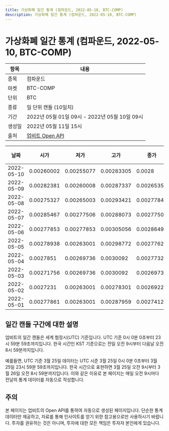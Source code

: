 ```yaml
---
title: 가상화폐 일간 통계 (컴파운드, 2022-05-10, BTC-COMP)
description: 가상화폐 일간 통계 (컴파운드, 2022-05-10, BTC-COMP)
---
```



가상화폐 일간 통계 (컴파운드, 2022-05-10, BTC-COMP)
===

|항목|내용|
|--|--|
|종목|컴파운드|
|마켓|BTC-COMP|
|단위|BTC|
|종류|일 단위 캔들 (10일치)|
|기간|2022년 05월 01일 09시 - 2022년 05월 10일 09시|
|생성일|2022년 05월 11일 15시|
|출처|[업비트 Open API](https://docs.upbit.com)|


|날짜|시가|저가|고가|종가|비고|
|--|--|--|--|--|--|
|2022-05-10|0.00260002|0.00255077|0.00283305|0.0028|    |
|2022-05-09|0.00282381|0.00260008|0.00287337|0.00265355|    |
|2022-05-08|0.00275327|0.00265003|0.00293421|0.00277848|    |
|2022-05-07|0.00285467|0.00277506|0.00288073|0.00277506|    |
|2022-05-06|0.00277853|0.00277853|0.00305056|0.00286499|    |
|2022-05-05|0.00278938|0.00263001|0.00298772|0.0027762|    |
|2022-05-04|0.0027851|0.00269736|0.0030092|0.00277323|    |
|2022-05-03|0.00271756|0.00269736|0.0030092|0.00269737|    |
|2022-05-02|0.0027231|0.00263001|0.00278301|0.00269225|    |
|2022-05-01|0.00277861|0.00263001|0.00287959|0.00274124|    |


일간 캔들 구간에 대한 설명
---


업비트의 일간 캔들은 세계 협정시(UTC) 기준입니다. 
UTC 기준 0시 0분 0초부터 23시 59분 59초까지입니다. 
한국 시간인 KST 기준으로는 전일 오전 9시부터 다음날 오전 8시 59분까지입니다. 


예를들면, UTC 기준 3월 25일 데이터는 UTC 시준 3월 25일 0시 0분 0초부터 3월 25일 23시 59분 59초까지입니다. 
한국 시간으로 표현하면 3월 25일 오전 9시부터 3월 26일 오전 8시 59분까지입니다. 
이와 같은 이유로 본 페이지는 매일 오전 9시마다 전날의 통계 데이터를 자동으로 작성합니다. 


주의
---


본 페이지는 업비트의 Open API를 통하여 자동으로 생성된 페이지입니다. 
단순한 통계 데이터만 제공하고, 자료를 통해 인사이트를 얻기 위한 참고용으로만 사용하시기 바랍니다. 
투자를 권유하는 것은 아니며, 투자에 대한 모든 책임은 투자자 본인에게 있습니다. 
